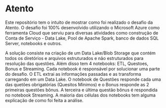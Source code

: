 # Atento

Este repositório tem o intuito de mostrar como foi realizado o desafio da Atento.
O desafio foi 100% desenvolvido utilizando o Microsoft Azure como ferramenta Cloud que serviu para diversas atividades como construção de Conta de Serviço - Data Lake, Pool de Apache Spark, banco de dados SQL Server, notebooks e outros.

A solução consiste na criação de um Data Lake/Blob Storage que contém todos os diretórios e arquivos estruturados e não estruturados para resolução das questões. Além disso tem 4 notebooks: ETL, Questoes, Bonus e Streaming. Cada notebook é responsável por solucionar uma parte do desafio. O ETL extrai as informações passadas e as transforma carregando em um Data Lake. O notebook de Questões responde cada uma das quetões obrigatórias (Quesitos Mínimos) e o Bonus responde as 2 primeiras questões bônus. A terceira e última questão bônus é respondida no notebook Streaming. A maioria das células dos notebooks tem alguma explicação de como foi feita a análise.   
